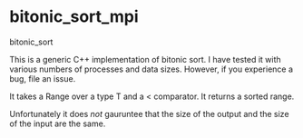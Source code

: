 # bitonic_sort_mpi
bitonic_sort

This is a generic C++ implementation of bitonic sort. I have tested it with various numbers of processes and data sizes.
However, if you experience a bug, file an issue.

It takes a Range over a type T and a < comparator. It returns a sorted range. 

Unfortunately it does _not_ gauruntee that the size of the output and the size of the input are the same.
